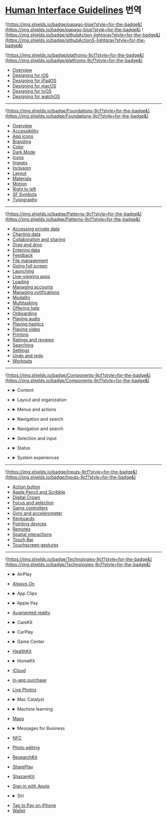 # **[Human Interface Guidelines](https://developer.apple.com/design/human-interface-guidelines/guidelines/overview/) 번역**

![https://img.shields.io/badge/papago-blue?style=for-the-badge&](https://img.shields.io/badge/papago-blue?style=for-the-badge&)
![https://img.shields.io/badge/githubAction-lightgray?style=for-the-badge&](https://img.shields.io/badge/githubActionS-lightgray?style=for-the-badge&)

![https://img.shields.io/badge/platfroms-9cf?style=for-the-badge&](https://img.shields.io/badge/platfroms-9cf?style=for-the-badge&)

- [Overview](./platforms/overview.md)
- [Designing for iOS](./platforms/designing-for-ios.md)
- [Designing for iPadOS](./platforms/designing-for-ipados.md)
- [Designing for macOS](./platforms/designing-for-macos.md)
- [Designing for tvOS](./platforms/designing-for-tvos.md)
- [Designing for watchOS](./platforms/designing-for-watchos.md)

---

![https://img.shields.io/badge/Foundations-9cf?style=for-the-badge&](https://img.shields.io/badge/Foundations-9cf?style=for-the-badge&)

- [Overview](./foundations/overview.md)
- [Accessibility](./foundations/accessibility.md)
- [App icons](./foundations/app-icons.md)
- [Branding](./foundations/branding.md)
- [Color](./foundations/color.md)
- [Dark Mode](./foundations/dark-mode.md)
- [Icons](./foundations/icons.md)
- [Images](./foundations/images.md)
- [Inclusion](./foundations/inclusion.md)
- [Layout](./foundations/layout.md)
- [Materials](./foundations/materials.md)
- [Motion](./foundations/motion.md)
- [Right to left](./foundations/right-to-left.md)
- [SF Symbols](./foundations/sf-symbols.md)
- [Typography](./foundations/typography.md)

---

![https://img.shields.io/badge/Patterns-9cf?style=for-the-badge&](https://img.shields.io/badge/Patterns-9cf?style=for-the-badge&)

- [Accessing private data](./patterns/accessing-private-data.md)
- [Charting data](./patterns/charting-data.md)
- [Collaboration and sharing](./patterns/collaboration-and-sharing.md)
- [Drag and drop](./patterns/drag-and-drop.md)
- [Entering data](./patterns/entering-data.md)
- [Feedback](./patterns/feedback.md)
- [File management](./patterns/file-management.md)
- [Going full screen](./patterns/going-full-screen.md)
- [Launching](./patterns/launching.md)
- [Live-viewing apps](./patterns/live-viewing-apps.md)
- [Loading](./patterns/loading.md)
- [Managing accounts](./patterns/managing-accounts.md)
- [Managing notifications](./patterns/managing-notifications.md)
- [Modality](./patterns/modality.md)
- [Multitasking](./patterns/multitasking.md)
- [Offering help](./patterns/offering-help.md)
- [Onboarding](./patterns/onboarding.md)
- [Playing audio](./patterns/playing-audio.md)
- [Playing haptics](./patterns/playing-haptics.md)
- [Playing video](./patterns/playing-video.md)
- [Printing](./patterns/printing.md)
- [Ratings and reviews](./patterns/ratings-and-reviews.md)
- [Searching](./patterns/searching.md)
- [Settings](./patterns/settings.md)
- [Undo and redo](./patterns/undo-and-redo.md)
- [Workouts](./patterns/workouts.md)

---

![https://img.shields.io/badge/Components-9cf?style=for-the-badge&](https://img.shields.io/badge/Components-9cf?style=for-the-badge&)

- <details> <summary> Content </summary>
  
  - [Charts](./components/content/charts.md)
  - [Image views](./components/content/image-views.md)
  - [Text views](./components/content/text-views.md)
  - [Web views](./components/content/web-views.md)
  
</details>

- <details> <summary> Layout and organization </summary>

  - [Boxes](./components/layout-and-organization/boxes.md)
  - [Collections](./components/layout-and-organization/collections.md)
  - [Column views](./components/layout-and-organization/column-views.md)
  - [Disclosure controls](./components/layout-and-organization/disclosure-controls.md)
  - [Labels](./components/layout-and-organization/labels.md)
  - [Lists and tables](./components/layout-and-organization/list-and-tables.md)
  - [Lockups](./components/layout-and-organization/lockups.md)
  - [Outline views](./components/layout-and-organization/outline-views.md)
  - [Split views](./components/layout-and-organization/split-views.md)
  - [Tab views](./components/layout-and-organization/tab-views.md)

</details>

- <details> <summary> Menus and actions </summary>
  
  - [Activity views](./components/menus-and-actions/activity-views.md)
  - [Buttons](./components/menus-and-actions/buttons.md)
  - [Context menus](./components/menus-and-actions/context-menus.md)
  - [Dock menus](./components/menus-and-actions/dock-menus.md)
  - [Edit menus](./components/menus-and-actions/edit-menus.md)
  - [Menus](./components/menus-and-actions/menus.md)
  - [Pop-up buttons](./components/menus-and-actions/pop-up-buttons.md)
  - [Pull-down buttons](./components/menus-and-actions/pull-down-buttons.md)
  - [Toolbars](./components/menus-and-actions/toolbars.md)

</details>

- <details> <summary> Navigation and search </summary>
  
  - [Navigation bars](./components/navigation-and-search/navigation-bars.md)
  - [Path controls](./components/navigation-and-search/path-controls.md)
  - [Search fields](./components/navigation-and-search/search-fields.md)
  - [Sidebars](./components/navigation-and-search/sidebars.md)
  - [Tab bars](./components/navigation-and-search/tab-bars.md)
  - [Token fields](./components/navigation-and-search/token-fields.md)

</details>

- <details> <summary> Navigation and search </summary>

  - [Action sheets](./components/presentation/action-sheets.md)
  - [Alerts](./components/presentation/alerts.md)
  - [Page controls](./components/presentation/page-controls.md)
  - [Panels](./components/presentation/panels.md)
  - [Popovers](./components/presentation/popovers.md)
  - [Scroll views](./components/presentation/scroll-views.md)
  - [Sheets](./components/presentation/sheets.md)
  - [Windows](./components/presentation/windows.md)

</details>

- <details> <summary> Selection and input </summary>
  
  - [Color wells](./components/selection-and-input/color-wells.md)
  - [Combo boxes](./components/selection-and-input/combo-boxes.md)
  - [Digit entry views](./components/selection-and-input/digit-entry-views.md)
  - [Image wells](./components/selection-and-input/image-wells.md)
  - [Onscreen keyboards](./components/selection-and-input/onscreen-keyboards.md)
  - [Pickers](./components/selection-and-input/pickers.md)
  - [Segmented controls](./components/selection-and-input/segmented-controls.md)
  - [Sliders](./components/selection-and-input/sliders.md)
  - [Steppers](./components/selection-and-input/steppers.md)
  - [Text fields](./components/selection-and-input/text-fields.md)
  - [Toggles](./components/selection-and-input/toggles.md)

</details>

- <details> <summary> Status </summary>
  
  - [Activity rings](./components/status/acitivity-rings.md)
  - [Gauges](./components/status/gauges.md)
  - [Progress indicators](./components/status/progress-indicators.md)
  - [Rating indicators](./components/status/rating-indicators.md)

</details>

- <details> <summary> System experiences </summary>
  
  - [Complications](./components/system-experiences/complications.md)
  - [Home Screen quick actions](./components/system-experiences/home-screen-quick-actions.md)
  - [Live Activities](./components/system-experiences/live-activities.md)
  - [The menu bar](./components/system-experiences/the-menu-bar.md)
  - [Notifications](./components/system-experiences/notifications.md)
  - [Status bars](./components/system-experiences/status-bars.md)
  - [Top Shelf](./components/system-experiences/top-shelf.md)
  - [Watch faces](./components/system-experiences/watch-faces.md)
  - [Widgets](./components/system-experiences/widgets.md)

</details>
  
---

![https://img.shields.io/badge/Inputs-9cf?style=for-the-badge&](https://img.shields.io/badge/Inputs-9cf?style=for-the-badge&)

- [Action button](./inputs/action-button.md)
- [Apple Pencil and Scribble](./inputs/apple-pencil-and-scribble.md)
- [Digital Crown](./inputs/digital-crown.md)
- [Focus and selection](./inputs/focus-and-selection.md)
- [Game controllers](./inputs/game-controllers.md)
- [Gyro and accelerometer](./inputs/gyro-and-accelerometer.md)
- [Keyboards](./inputs/keyboards.md)
- [Pointing devices](./inputs/pointing-devices.md)
- [Remotes](./inputs/remotes.md)
- [Spatial interactions](./inputs/spatial-interactions.md)
- [Touch Bar](./inputs/touch-bar.md)
- [Touchscreen gestures](./inputs/touchscreen-gestures.md)

---

![https://img.shields.io/badge/Technologies-9cf?style=for-the-badge&](https://img.shields.io/badge/Technologies-9cf?style=for-the-badge&)
- <details> <summary> AirPlay </summary>
  
  - [Introduction](./technologies/airplay/introduction.md)
  - [Icon](./technologies/airplay/icon.md)
  - [Editorial](./technologies/airplay/editorial.md)

</details>

- [Always On](./technologies/always-on.md)

- <details> <summary> App Clips </summary>

  - [Introduction](./technologies/app-clips/introduction.md)
  - [User experience](./technologies/app-clips/user-experience.md)
  - [App Clip card](./technologies/app-clips/app-clip-card.md)
  - [App Clip Codes](./technologies/app-clips/app-clip-codes.md)
  - [Printing guidelines](./technologies/app-clips/printing-guidelines.md)
  - [Legal requirements](./technologies/app-clips/legal-requirements.md)

</details>

- <details> <summary> Apple Pay </summary>

  - [Introduction](./technologies/apple-pay/introduction.md)
  - [Offering Apple Pay](./technologies/apple-pay/offering-apple-pay.md)
  - [Checkout and payment](./technologies/apple-pay/checkout-and-payment.md)
  - [Error handling](./technologies/apple-pay/error-handling.md)
  - [Subscriptions and donations](./technologies/apple-pay/subscriptions-and-donations.md)
  - [Buttons and marks](./technologies/apple-pay/Buttons-and-marks.md)
  - [Editorial](./technologies/apple-pay/editorial.md)

</details>

- [Augmented reality](./technologies/augmented-reality.md)
- <details> <summary> CareKit </summary>

  - [Introduction](./technologies/carekit/introduction.md)
  - [Data and privacy](./technologies/carekit/data-and-privacy.md)
  - [Views](./technologies/carekit/views.md)
  - [User experience](./technologies/carekit/user-experience.md)
  - [Symbols and branding](./technologies/carekit/symbols-and-branding.md)

</details>

- <details> <summary> CarPlay </summary>

  - [Introduction](./technologies/carplay/introduction.md)
  - [Architecture](./technologies/carplay/architecture.md)
  - [Interaction](./technologies/carplay/interaction.md)
  - [Visual design](./technologies/carplay/visual-design.md)
  - [Icons and Images](./technologies/carplay/icons-and-images.md)
  - [System elements](./technologies/carplay/system-elements.md)

</details>

- <details> <summary> Game Center </summary>

  - [Introduction](./technologies/game-center/introduction.md)
  - [Access point](./technologies/game-center/access-point.md)
  - [Dashboard](./technologies/game-center/dashboard.md)
  - [Achievements](./technologies/game-center/achievements.md)
  - [Leaderboards](./technologies/game-center/leaderboards.md)
  - [Multiplayer](./technologies/game-center/multiplayer.md)
  - [Custom dashboard links](./technologies/game-center/custom-dashboard-links.md)

</details>

- [HealthKit](./technologies/healthkit.md)

- <details> <summary> HomeKit </summary>

  - [Introduction](./technologies/homekit/introduction.md)
  - [Terminology and layout](./technologies/homekit/terminology-and-layout.md)
  - [Setup](./technologies/homekit/setup.md)
  - [Siri interactions](./technologies/homekit/siri-interactions.md)
  - [Custom functionality](./technologies/homekit/custom-functionality.md)
  - [Icons](./technologies/homekit/icons.md)
  - [Editorial](./technologies/homekit/editorial.md)

</details>

- [iCloud](./technologies/icloud.md)
- [In-app purchase](./technologies/in-app-purchase.md)
- [Live Photos](./technologies/live-photos.md)

- <details> <summary> Mac Catalyst  </summary>

  - [Introduction](./technologies/mac-catalyst/introduction.md)
  - [App structure](./technologies/mac-catalyst/app-structure.md)
  - [User interaction](./technologies/mac-catalyst/user-interaction.md)
  - [Visual design](./technologies/mac-catalyst/visual-design.md)
  - [Mac idiom](./technologies/mac-catalyst/mac-idiom.md)

</details>

- <details> <summary> Machine learning </summary>

  - [Introduction](./technologies/machine-learning/introduction.md)
  - [Machine learning roles](./technologies/machine-learning/machine-learning-roles.md)
  - [Explicit feedback](./technologies/machine-learning/explicit-feedback.md)
  - [Implicit feedback](./technologies/machine-learning/implicit-feedback.md)
  - [Calibration](./technologies/machine-learning/calibraion.md)
  - [Corrections](./technologies/machine-learning/corrections.md)
  - [Mistakes](./technologies/machine-learning/mistakes.md)
  - [Multiple options](./technologies/machine-learning/multiple-optinos)
  - [Confidence](./technologies/machine-learning/confidence.md)
  - [Attribution](./technologies/machine-learning/attribution.md)
  - [Limitations](./technologies/machine-learning/limitations.md)

</details>
  
- [Maps](./technologies/maps.md)

- <details> <summary> Messages for Business  </summary>

  - [Introduction](./technologies/messages-for-business/introduction.md)
  - [Branding](./technologies/messages-for-business/branding.md)
  - [Buttons](./technologies/messages-for-business/buttons.md)
  - [Color](./technologies/messages-for-business/color.md)
  - [Dark Mode](./technologies/messages-for-business/dark-mode.md)
  - [Logo](./technologies/messages-for-business/logo.md)
  - [Message bubble content](./technologies/messages-for-business/message-bubble-content.md)
  - [Screenshots](./technologies/messages-for-business/screenshots.md)

</details>

- [NFC](./technologies/nfc.md)
- [Photo editing](./technologies/photo-editing.md)
- [ResearchKit](./technologies/researchkit.md)
- [SharePlay](./technologies/shareplay.md)
- [ShazamKit](./technologies/shazamkit.md)
- [Sign in with Apple](./technologies/sign-in-with-apple.md)
- <details> <summary> Siri </summary>

  - [Introduction](./technologies/siri/introduction.md)
  - [System intents](./technologies/siri/system-intents.md)
  - [Custom intents](./technologies/siri/custom-intents.md)
  - [Shortcuts and suggestions](./technologies/siri/shortcuts-and-suggestions.md)
  - [Editorial](./technologies/siri/editorial.md)

</details>

- [Tap to Pay on iPhone](./technologies/tap-to-pay-on-iphone.md)
- [Wallet](./technologies/wallet.md)







